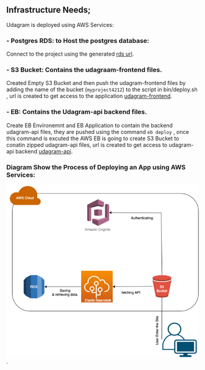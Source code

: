 ## Infrastructure Needs;

Udagram is deployed using AWS Services:

### - Postgres RDS: to Host the postgres database:

Connect to the project using the generated [rds url](database-2.cdubabhratqm.us-east-1.rds.amazonaws.com).

### - S3 Bucket: Contains the udagraam-frontend files.

Created Empty S3 Bucket and then push the udagram-frontend files by adding the name of the bucket (`myproject4212`) to the script in bin/deploy.sh , url is created to get access to the application [udagram-frontend](http://myproject4212.s3-website-us-east-1.amazonaws.com).

### - EB: Contains the Udagram-api backend files.

Create EB Environemnt and EB Application to contain the backend udagram-api files, they are pushed using the command `eb deploy` , once this command is excuted the AWS EB is going to create S3 Bucket to conatin zipped udagram-api files, url is created to get access to udagram-api backend [udagram-api](http://udagram-env.eba-ttjjw93i.us-east-1.elasticbeanstalk.com/).

### Diagram Show the Process of Deploying an App using AWS Services:

![The different AWS services used for hosting the API, Frontend, and the DB.](/Docs/AWS.drawio.png "Used AWS Services").
